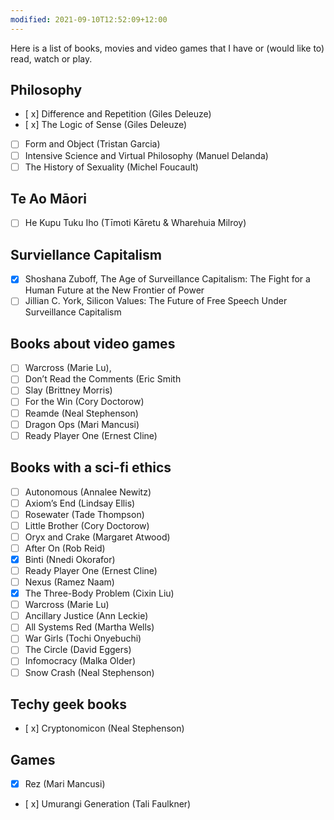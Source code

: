 ```yaml
---
modified: 2021-09-10T12:52:09+12:00
---
```


Here is a list of books, movies and video games that I have or (would like to) read, watch or play. 

## Philosophy
- [ x] Difference and Repetition (Giles Deleuze)
- [ x] The Logic of Sense (Giles Deleuze)
- [ ] Form and Object (Tristan Garcia)
- [ ] Intensive Science and Virtual Philosophy (Manuel Delanda)
- [ ] The History of Sexuality (Michel Foucault)

## Te Ao Māori
- [ ] He Kupu Tuku Iho (Tīmoti Kāretu & Wharehuia Milroy)


## Surviellance Capitalism
- [x] Shoshana Zuboff, The Age of Surveillance Capitalism: The Fight for a Human Future at the New Frontier of Power
- [ ] Jillian C. York, Silicon Values: The Future of Free Speech Under Surveillance Capitalism
  
## Books about video games
- [ ] Warcross (Marie Lu), 
- [ ] Don’t Read the Comments (Eric Smith
- [ ] Slay (Brittney Morris) 
- [ ] For the Win (Cory Doctorow) 
- [ ] Reamde (Neal Stephenson) 
- [ ] Dragon Ops (Mari Mancusi) 
- [ ] Ready Player One (Ernest Cline)
  
## Books with a sci-fi ethics
- [ ] Autonomous (Annalee Newitz)
- [ ] Axiom’s End (Lindsay Ellis) 
- [ ] Rosewater (Tade Thompson) 
- [ ] Little Brother (Cory Doctorow) 
- [ ] Oryx and Crake (Margaret Atwood) 
- [ ] After On (Rob Reid) 
- [x] Binti (Nnedi Okorafor) 
- [ ] Ready Player One (Ernest Cline) 
- [ ] Nexus (Ramez Naam) 
- [x] The Three-Body Problem (Cixin Liu) 
- [ ] Warcross (Marie Lu) 
- [ ] Ancillary Justice (Ann Leckie) 
- [ ] All Systems Red (Martha Wells) 
- [ ] War Girls (Tochi Onyebuchi) 
- [ ] The Circle (David Eggers) 
- [ ] Infomocracy (Malka Older) 
- [ ] Snow Crash (Neal Stephenson)

## Techy geek books
- [ x] Cryptonomicon (Neal Stephenson)



## Games
- [x] Rez (Mari Mancusi)
- [ x] Umurangi Generation (Tali Faulkner)
